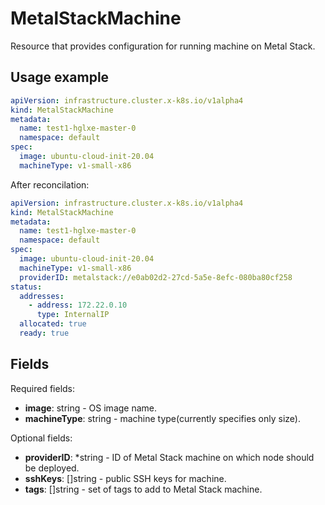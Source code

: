 # MetalStackMachine

Resource that provides configuration for running machine on Metal Stack.

## Usage example

```yaml
apiVersion: infrastructure.cluster.x-k8s.io/v1alpha4
kind: MetalStackMachine
metadata:
  name: test1-hglxe-master-0
  namespace: default
spec:
  image: ubuntu-cloud-init-20.04
  machineType: v1-small-x86
```

After reconcilation:
```yaml
apiVersion: infrastructure.cluster.x-k8s.io/v1alpha4
kind: MetalStackMachine
metadata:
  name: test1-hglxe-master-0
  namespace: default
spec:
  image: ubuntu-cloud-init-20.04
  machineType: v1-small-x86
  providerID: metalstack://e0ab02d2-27cd-5a5e-8efc-080ba80cf258
status:
  addresses:
    - address: 172.22.0.10
      type: InternalIP
  allocated: true
  ready: true
```

## Fields
Required fields:
- **image**: string - OS image name.
-	**machineType**: string - machine type(currently specifies only size).

Optional fields:
- **providerID**: *string - ID of Metal Stack machine on which node should be deployed.
- **sshKeys**: []string - public SSH keys for machine.
-	**tags**: []string - set of tags to add to Metal Stack machine.
